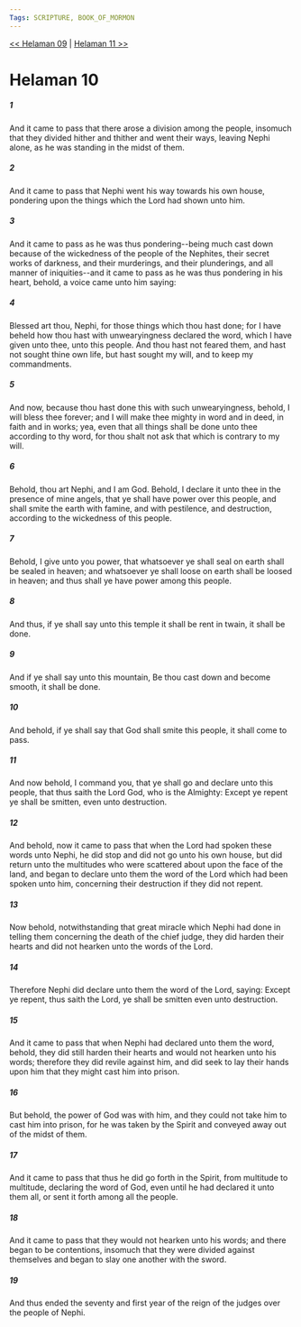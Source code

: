 ```yaml
---
Tags: SCRIPTURE, BOOK_OF_MORMON
---
```


[<< Helaman 09](BOOK_OF_MORMON/10_Helaman/Helaman_09.md) | [Helaman 11 >>](BOOK_OF_MORMON/10_Helaman/Helaman_11.md)

# Helaman 10

##### 1

And it came to pass that there arose a division among the people, insomuch that they divided hither and thither and went their ways, leaving Nephi alone, as he was standing in the midst of them.

##### 2

And it came to pass that Nephi went his way towards his own house, pondering upon the things which the Lord had shown unto him.

##### 3

And it came to pass as he was thus pondering--being much cast down because of the wickedness of the people of the Nephites, their secret works of darkness, and their murderings, and their plunderings, and all manner of iniquities--and it came to pass as he was thus pondering in his heart, behold, a voice came unto him saying:

##### 4

Blessed art thou, Nephi, for those things which thou hast done; for I have beheld how thou hast with unwearyingness declared the word, which I have given unto thee, unto this people. And thou hast not feared them, and hast not sought thine own life, but hast sought my will, and to keep my commandments.

##### 5

And now, because thou hast done this with such unwearyingness, behold, I will bless thee forever; and I will make thee mighty in word and in deed, in faith and in works; yea, even that all things shall be done unto thee according to thy word, for thou shalt not ask that which is contrary to my will.

##### 6

Behold, thou art Nephi, and I am God. Behold, I declare it unto thee in the presence of mine angels, that ye shall have power over this people, and shall smite the earth with famine, and with pestilence, and destruction, according to the wickedness of this people.

##### 7

Behold, I give unto you power, that whatsoever ye shall seal on earth shall be sealed in heaven; and whatsoever ye shall loose on earth shall be loosed in heaven; and thus shall ye have power among this people.

##### 8

And thus, if ye shall say unto this temple it shall be rent in twain, it shall be done.

##### 9

And if ye shall say unto this mountain, Be thou cast down and become smooth, it shall be done.

##### 10

And behold, if ye shall say that God shall smite this people, it shall come to pass.

##### 11

And now behold, I command you, that ye shall go and declare unto this people, that thus saith the Lord God, who is the Almighty: Except ye repent ye shall be smitten, even unto destruction.

##### 12

And behold, now it came to pass that when the Lord had spoken these words unto Nephi, he did stop and did not go unto his own house, but did return unto the multitudes who were scattered about upon the face of the land, and began to declare unto them the word of the Lord which had been spoken unto him, concerning their destruction if they did not repent.

##### 13

Now behold, notwithstanding that great miracle which Nephi had done in telling them concerning the death of the chief judge, they did harden their hearts and did not hearken unto the words of the Lord.

##### 14

Therefore Nephi did declare unto them the word of the Lord, saying: Except ye repent, thus saith the Lord, ye shall be smitten even unto destruction.

##### 15

And it came to pass that when Nephi had declared unto them the word, behold, they did still harden their hearts and would not hearken unto his words; therefore they did revile against him, and did seek to lay their hands upon him that they might cast him into prison.

##### 16

But behold, the power of God was with him, and they could not take him to cast him into prison, for he was taken by the Spirit and conveyed away out of the midst of them.

##### 17

And it came to pass that thus he did go forth in the Spirit, from multitude to multitude, declaring the word of God, even until he had declared it unto them all, or sent it forth among all the people.

##### 18

And it came to pass that they would not hearken unto his words; and there began to be contentions, insomuch that they were divided against themselves and began to slay one another with the sword.

##### 19

And thus ended the seventy and first year of the reign of the judges over the people of Nephi.
